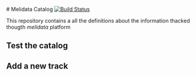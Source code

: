 # Melidata Catalog
[![Build Status](http://drone.melicloud.com/github.com/mercadolibre/melidata-catalog/status.svg?branch=master)](http://drone.melicloud.com/github.com/mercadolibre/melidata-catalog)

This repository contains a all the definitions about the information thacked thougth *melidata* platform

## Test the catalog

## Add a new track

